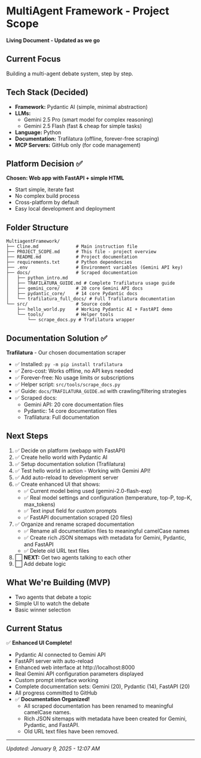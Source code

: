 # MultiAgent Framework - Project Scope

**Living Document - Updated as we go**

## Current Focus
Building a multi-agent debate system, step by step.

## Tech Stack (Decided)
- **Framework:** Pydantic AI (simple, minimal abstraction)
- **LLMs:** 
  - Gemini 2.5 Pro (smart model for complex reasoning)
  - Gemini 2.5 Flash (fast & cheap for simple tasks)
- **Language:** Python
- **Documentation:** Trafilatura (offline, forever-free scraping)
- **MCP Servers:** GitHub only (for code management)

## Platform Decision ✅
**Chosen: Web app with FastAPI + simple HTML**
- Start simple, iterate fast
- No complex build process
- Cross-platform by default
- Easy local development and deployment

## Folder Structure
```
MultiagentFramework/
├── Cline.md              # Main instruction file
├── PROJECT_SCOPE.md      # This file - project overview
├── README.md             # Project documentation
├── requirements.txt      # Python dependencies
├── .env                  # Environment variables (Gemini API key)
├── docs/                 # Scraped documentation
│   ├── python_intro.md
│   ├── TRAFILATURA_GUIDE.md # Complete Trafilatura usage guide
│   ├── gemini_core/      # 20 core Gemini API docs
│   ├── pydantic_core/    # 14 core Pydantic docs
│   └── trafilatura_full_docs/ # Full Trafilatura documentation
└── src/                  # Source code
    ├── hello_world.py    # Working Pydantic AI + FastAPI demo
    └── tools/            # Helper tools
        └── scrape_docs.py # Trafilatura wrapper
```

## Documentation Solution ✅
**Trafilatura** - Our chosen documentation scraper
- ✅ Installed: `py -m pip install trafilatura`
- ✅ Zero-cost: Works offline, no API keys needed
- ✅ Forever-free: No usage limits or subscriptions
- ✅ Helper script: `src/tools/scrape_docs.py`
- ✅ Guide: `docs/TRAFILATURA_GUIDE.md` with crawling/filtering strategies
- ✅ Scraped docs:
  - Gemini API: 20 core documentation files
  - Pydantic: 14 core documentation files
  - Trafilatura: Full documentation

## Next Steps
1. ✅ Decide on platform (webapp with FastAPI)
2. ✅ Create hello world with Pydantic AI
3. ✅ Setup documentation solution (Trafilatura)
4. ✅ Test hello world in action - Working with Gemini API!
5. ✅ Add auto-reload to development server
6. ✅ Create enhanced UI that shows:
   - ✅ Current model being used (gemini-2.0-flash-exp)
   - ✅ Real model settings and configuration (temperature, top-P, top-K, max_tokens)
   - ✅ Text input field for custom prompts
   - ✅ FastAPI documentation scraped (20 files)
7. ✅ Organize and rename scraped documentation
   - ✅ Rename all documentation files to meaningful camelCase names
   - ✅ Create rich JSON sitemaps with metadata for Gemini, Pydantic, and FastAPI
   - ✅ Delete old URL text files
8. ⬜ **NEXT:** Get two agents talking to each other
9. ⬜ Add debate logic

## What We're Building (MVP)
- Two agents that debate a topic
- Simple UI to watch the debate
- Basic winner selection

## Current Status
✅ **Enhanced UI Complete!**
- Pydantic AI connected to Gemini API
- FastAPI server with auto-reload
- Enhanced web interface at http://localhost:8000
- Real Gemini API configuration parameters displayed
- Custom prompt interface working
- Complete documentation sets: Gemini (20), Pydantic (14), FastAPI (20)
- All progress committed to GitHub
- ✅ **Documentation Organized!**
  - All scraped documentation has been renamed to meaningful camelCase names.
  - Rich JSON sitemaps with metadata have been created for Gemini, Pydantic, and FastAPI.
  - Old URL text files have been removed.

---
*Updated: January 9, 2025 - 12:07 AM*
